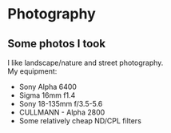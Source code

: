 # Photography
## Some photos I took

I like landscape/nature and street photography.  
My equipment:
- Sony Alpha 6400
- Sigma 16mm f1.4
- Sony 18-135mm f/3.5-5.6
- CULLMANN - Alpha 2800
- Some relatively cheap ND/CPL filters
